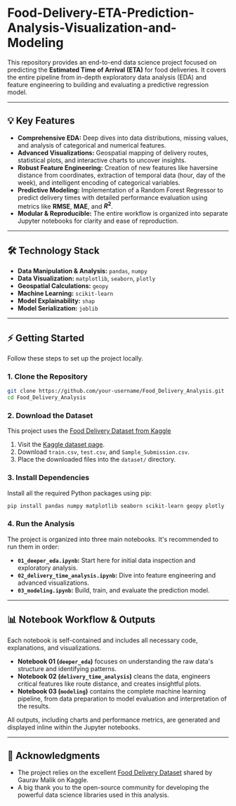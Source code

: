 # Food-Delivery-ETA-Prediction-Analysis-Visualization-and-Modeling

This repository provides an end-to-end data science project focused on predicting the **Estimated Time of Arrival (ETA)** for food deliveries. It covers the entire pipeline from in-depth exploratory data analysis (EDA) and feature engineering to building and evaluating a predictive regression model.

-----

## 💡 Key Features

  * **Comprehensive EDA:** Deep dives into data distributions, missing values, and analysis of categorical and numerical features.
  * **Advanced Visualizations:** Geospatial mapping of delivery routes, statistical plots, and interactive charts to uncover insights.
  * **Robust Feature Engineering:** Creation of new features like haversine distance from coordinates, extraction of temporal data (hour, day of the week), and intelligent encoding of categorical variables.
  * **Predictive Modeling:** Implementation of a Random Forest Regressor to predict delivery times with detailed performance evaluation using metrics like **RMSE**, **MAE**, and **$R^2$**.
  * **Modular & Reproducible:** The entire workflow is organized into separate Jupyter notebooks for clarity and ease of reproduction.

-----

## 🛠️ Technology Stack

  * **Data Manipulation & Analysis:** `pandas`, `numpy`
  * **Data Visualization:** `matplotlib`, `seaborn`, `plotly`
  * **Geospatial Calculations:** `geopy`
  * **Machine Learning:** `scikit-learn`
  * **Model Explainability:** `shap`
  * **Model Serialization:** `joblib`

-----

## ⚡️ Getting Started

Follow these steps to set up the project locally.

### 1\. Clone the Repository

```bash
git clone https://github.com/your-username/Food_Delivery_Analysis.git
cd Food_Delivery_Analysis
```

### 2\. Download the Dataset

This project uses the [Food Delivery Dataset from Kaggle](https://www.kaggle.com/datasets/gauravmalik26/food-delivery-dataset)

1.  Visit the [Kaggle dataset page](https://www.kaggle.com/datasets/gauravmalik26/food-delivery-dataset).
2.  Download `train.csv`, `test.csv`, and `Sample_Submission.csv`.
3.  Place the downloaded files into the `dataset/` directory.

### 3\. Install Dependencies

Install all the required Python packages using pip:

```bash
pip install pandas numpy matplotlib seaborn scikit-learn geopy plotly 
```

### 4\. Run the Analysis

The project is organized into three main notebooks. It's recommended to run them in order:

  * **`01_deeper_eda.ipynb`:** Start here for initial data inspection and exploratory analysis.
  * **`02_delivery_time_analysis.ipynb`:** Dive into feature engineering and advanced visualizations.
  * **`03_modeling.ipynb`:** Build, train, and evaluate the prediction model.

-----

## 📊 Notebook Workflow & Outputs

Each notebook is self-contained and includes all necessary code, explanations, and visualizations.

  * **Notebook 01 (`deeper_eda`)** focuses on understanding the raw data's structure and identifying patterns.
  * **Notebook 02 (`delivery_time_analysis`)** cleans the data, engineers critical features like route distance, and creates insightful plots.
  * **Notebook 03 (`modeling`)** contains the complete machine learning pipeline, from data preparation to model evaluation and interpretation of the results.

All outputs, including charts and performance metrics, are generated and displayed inline within the Jupyter notebooks.

-----

## 🙏 Acknowledgments

  * The project relies on the excellent [Food Delivery Dataset](https://www.kaggle.com/datasets/gauravmalik26/food-delivery-dataset) shared by Gaurav Malik on Kaggle.
  * A big thank you to the open-source community for developing the powerful data science libraries used in this analysis.
